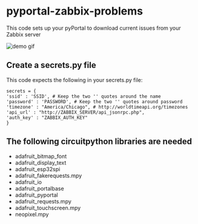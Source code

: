 # pyportal-zabbix-problems

This code sets up your pyPortal to download current issues from your Zabbix server

![demo gif](/demo/animation.gif)

## Create a secrets.py file

This code expects the following in your secrets.py file:

```
secrets = {
'ssid' : 'SSID', # Keep the two '' quotes around the name
'password' : 'PASSWORD', # Keep the two '' quotes around password
'timezone' : "America/Chicago", # http://worldtimeapi.org/timezones
'api_url' : "http://ZABBIX_SERVER/api_jsonrpc.php",
'auth_key' : "ZABBIX_AUTH_KEY"
}
```

## The following circuitpython libraries are needed

- adafruit_bitmap_font
- adafruit_display_text
- adafruit_esp32spi
- adafruit_fakerequests.mpy
- adafruit_io
- adafruit_portalbase
- adafruit_pyportal
- adafruit_requests.mpy
- adafruit_touchscreen.mpy
- neopixel.mpy
